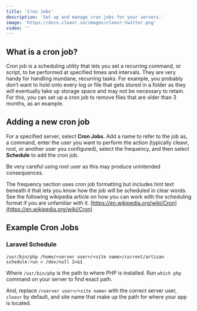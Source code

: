 ```yaml
---
title: 'Cron Jobs'
description: 'Set up and manage cron jobs for your servers.'
image: 'https://docs.cleavr.io/images/cleavr-twitter.png'
video: ''
---
```


## What is a cron job?
Cron job is a scheduling utility that lets you set a recurring command, or script, to be performed at specified times and intervals. 
They are very handy for handling mundane, recurring tasks. For example, you probably don’t want to hold onto every log or 
file that gets stored in a folder as they will eventually take up storage space and may not be necessary to retain. For this, 
you can set up a cron job to remove files that are older than 3 months, as an example.

 

## Adding a new cron job
For a specified server, select **Cron Jobs**. Add a name to refer to the job as, a command, enter the user you want to perform the action 
(typically cleavr, root, or another user you configured), select the frequency, and then 
select **Schedule** to add the cron job.

<base-alert>
Be very careful using root user as this may produce unintended consequences. 
</base-alert>

The frequency section uses cron job formatting but includes hint text beneath it that lets you know how the job will be 
scheduled in clear words. See the following wikipedia article on how you can work with the scheduling format if you are unfamiliar with it. 
[https://en.wikipedia.org/wiki/Cron](https://en.wikipedia.org/wiki/Cron) 

## Example Cron Jobs

### Laravel Schedule

`/usr/bin/php /home/<server user>/<site name>/current/artisan schedule:run > /dev/null 2>&1`

Where `/usr/bin/php` is the path to where PHP is installed. Run `which php` command on your server to find exact path. 

And, replace `/<server user>/<site name>` with the correct server user, `cleavr` by default, and site name that make up the path
for where your app is located. 

